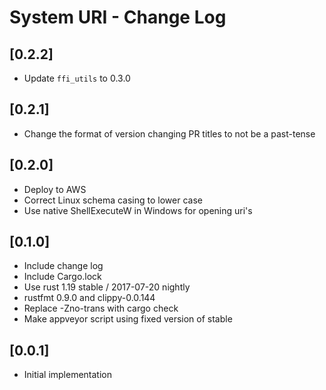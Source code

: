 # System URI - Change Log

## [0.2.2]
- Update `ffi_utils` to 0.3.0

## [0.2.1]
- Change the format of version changing PR titles to not be a past-tense

## [0.2.0]
- Deploy to AWS
- Correct Linux schema casing to lower case
- Use native ShellExecuteW in Windows for opening uri's

## [0.1.0]
- Include change log
- Include Cargo.lock
- Use rust 1.19 stable / 2017-07-20 nightly
- rustfmt 0.9.0 and clippy-0.0.144
- Replace -Zno-trans with cargo check
- Make appveyor script using fixed version of stable

## [0.0.1]
- Initial implementation
